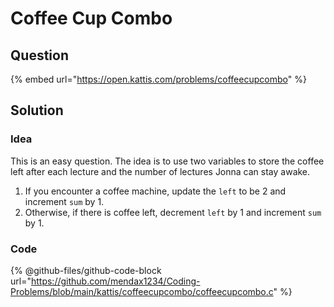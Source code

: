 # Coffee Cup Combo

## Question

{% embed url="https://open.kattis.com/problems/coffeecupcombo" %}

## Solution

### Idea

This is an easy question. The idea is to use two variables to store the coffee left after each lecture and the number of lectures Jonna can stay awake.

1. If you encounter a coffee machine, update the `left` to be 2 and increment `sum` by 1.
2. Otherwise, if there is coffee left, decrement `left` by 1 and increment `sum` by 1.

### Code

{% @github-files/github-code-block url="https://github.com/mendax1234/Coding-Problems/blob/main/kattis/coffeecupcombo/coffeecupcombo.c" %}
